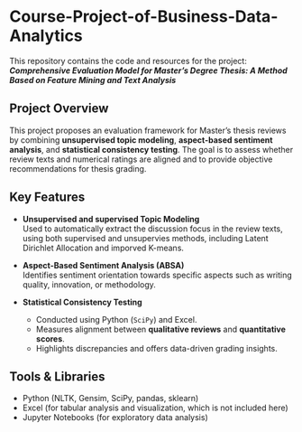 # Course-Project-of-Business-Data-Analytics

This repository contains the code and resources for the project:  
**_Comprehensive Evaluation Model for Master’s Degree Thesis: A Method Based on Feature Mining and Text Analysis_**

## Project Overview

This project proposes an evaluation framework for Master’s thesis reviews by combining **unsupervised topic modeling**, **aspect-based sentiment analysis**, and **statistical consistency testing**. The goal is to assess whether review texts and numerical ratings are aligned and to provide objective recommendations for thesis grading.

## Key Features

- **Unsupervised and supervised Topic Modeling**  
  Used to automatically extract the discussion focus in the review texts, using both supervised and unsupervies methods, including Latent Dirichlet Allocation and imporved K-means.

- **Aspect-Based Sentiment Analysis (ABSA)**  
  Identifies sentiment orientation towards specific aspects such as writing quality, innovation, or methodology.

- **Statistical Consistency Testing**  
  - Conducted using Python (`SciPy`) and Excel.
  - Measures alignment between **qualitative reviews** and **quantitative scores**.
  - Highlights discrepancies and offers data-driven grading insights.


## Tools & Libraries

- Python (NLTK, Gensim, SciPy, pandas, sklearn)
- Excel (for tabular analysis and visualization, which is not included here)
- Jupyter Notebooks (for exploratory data analysis)

